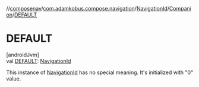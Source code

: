 //[composenav](../../../../index.md)/[com.adamkobus.compose.navigation](../../index.md)/[NavigationId](../index.md)/[Companion](index.md)/[DEFAULT](-d-e-f-a-u-l-t.md)

# DEFAULT

[androidJvm]\
val [DEFAULT](-d-e-f-a-u-l-t.md): [NavigationId](../index.md)

This instance of [NavigationId](../index.md) has no special meaning. It's initialized with "0" value.
